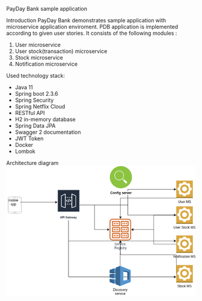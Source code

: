 PayDay Bank sample application

Introduction
PayDay Bank demonstrates sample application with microservice application enviroment. PDB application is implemented according to given  user stories. It consists of the following modules :

1. User microservice
2. User stock(transaction) microservice
3. Stock microservice
4. Notification microservice

Used technology stack:
* Java 11
* Spring boot 2.3.6
* Spring Security
* Spring Netflix Cloud
* RESTful API
* H2 in-memory database
* Spring Data JPA 
* Swagger 2 documentation
* JWT Token
* Docker 
* Lombok

Architecture diagram
![Diagram](https://raw.githubusercontent.com/raminorujov/pdb/master/docs/diagram.png)
